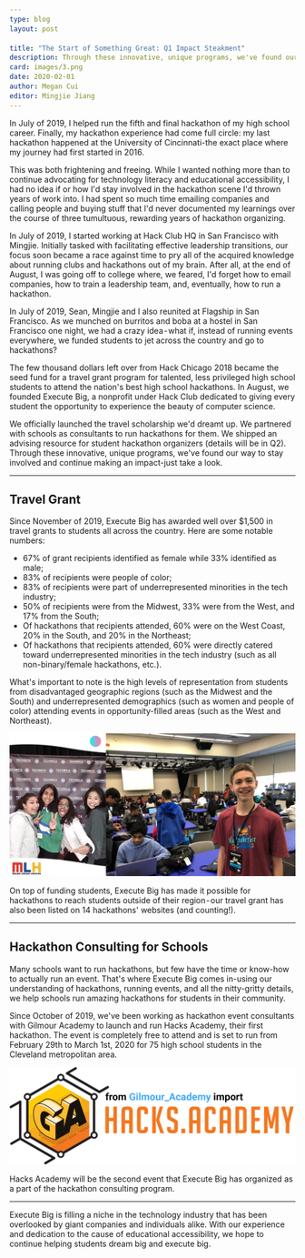 ```yaml
---
type: blog
layout: post

title: "The Start of Something Great: Q1 Impact Steakment"
description: Through these innovative, unique programs, we've found our way to stay involved and continue making an impact-just take a look.
card: images/3.png
date: 2020-02-01
author: Megan Cui
editor: Mingjie Jiang
---
```


In July of 2019, I helped run the fifth and final hackathon of my high school career. Finally, my hackathon experience had come full circle: my last hackathon happened at the University of Cincinnati-the exact place where my journey had first started in 2016.

This was both frightening and freeing. While I wanted nothing more than to continue advocating for technology literacy and educational accessibility, I had no idea if or how I'd stay involved in the hackathon scene I'd thrown years of work into. I had spent so much time emailing companies and calling people and buying stuff that I'd never documented my learnings over the course of three tumultuous, rewarding years of hackathon organizing. 

In July of 2019, I started working at Hack Club HQ in San Francisco with Mingjie. Initially tasked with facilitating effective leadership transitions, our focus soon became a race against time to pry all of the acquired knowledge about running clubs and hackathons out of my brain. After all, at the end of August, I was going off to college where, we feared, I'd forget how to email companies, how to train a leadership team, and, eventually, how to run a hackathon.

In July of 2019, Sean, Mingjie and I also reunited at Flagship in San Francisco. As we munched on burritos and boba at a hostel in San Francisco one night, we had a crazy idea - what if, instead of running events everywhere, we funded students to jet across the country and go to hackathons?

The few thousand dollars left over from Hack Chicago 2018 became the seed fund for a travel grant program for talented, less privileged high school students to attend the nation's best high school hackathons.
In August, we founded Execute Big, a nonprofit under Hack Club dedicated to giving every student the opportunity to experience the beauty of computer science. 

We officially launched the travel scholarship we'd dreamt up. We partnered with schools as consultants to run hackathons for them. We shipped an advising resource for student hackathon organizers (details will be in Q2).
Through these innovative, unique programs, we've found our way to stay involved and continue making an impact-just take a look.

---

## Travel Grant

Since November of 2019, Execute Big has awarded well over $1,500 in travel grants to students all across the country. Here are some notable numbers:

* 67% of grant recipients identified as female while 33% identified as male;
* 83% of recipients were people of color;
* 83% of recipients were part of underrepresented minorities in the tech industry;
* 50% of recipients were from the Midwest, 33% were from the West, and 17% from the South;
* Of hackathons that recipients attended, 60% were on the West Coast, 20% in the South, and 20% in the Northeast;
* Of hackathons that recipients attended, 60% were directly catered toward underrepresented minorities in the tech industry (such as all non-binary/female hackathons, etc.).

What's important to note is the high levels of representation from students from disadvantaged geographic regions (such as the Midwest and the South) and underrepresented demographics (such as women and people of color) attending events in opportunity-filled areas (such as the West and Northeast). 

![Travel Grant Students](images/1.png)

On top of funding students, Execute Big has made it possible for hackathons to reach students outside of their region - our travel grant has also been listed on 14 hackathons' websites (and counting!).

---

## Hackathon Consulting for Schools

Many schools want to run hackathons, but few have the time or know-how to actually run an event. That's where Execute Big comes in-using our understanding of hackathons, running events, and all the nitty-gritty details, we help schools run amazing hackathons for students in their community.

Since October of 2019, we've been working as hackathon event consultants with Gilmour Academy to launch and run Hacks Academy, their first hackathon. The event is completely free to attend and is set to run from February 29th to March 1st, 2020 for 75 high school students in the Cleveland metropolitan area.

![Hacks Academy Logo](images/2.png)

Hacks Academy will be the second event that Execute Big has organized as a part of the hackathon consulting program.

---

Execute Big is filling a niche in the technology industry that has been overlooked by giant companies and individuals alike. With our experience and dedication to the cause of educational accessibility, we hope to continue helping students dream big and execute big.